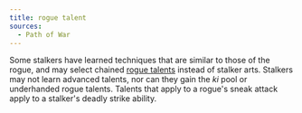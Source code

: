```yaml
---
title: rogue talent
sources:
  - Path of War
---
```


Some stalkers have learned techniques that are similar to those of the rogue, and may select chained [rogue talents](/rogue-talents/) instead of stalker arts. Stalkers may not learn advanced talents, nor can they gain the *ki* pool or underhanded rogue talents. Talents that apply to a rogue's sneak attack apply to a stalker's deadly strike ability.
